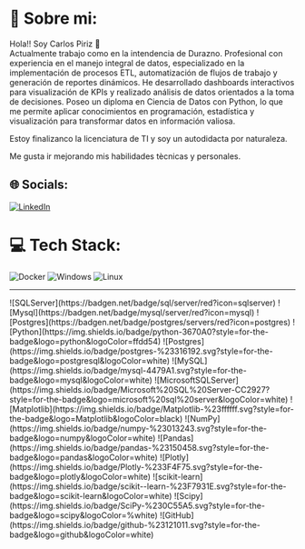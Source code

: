 # 🤔 Sobre mi:
Hola!! Soy Carlos Piriz 👋
<br>Actualmente trabajo como en la intendencia de Durazno.
Profesional con experiencia en el manejo integral de datos, especializado en la implementación de procesos ETL, automatización de flujos de trabajo y generación de reportes dinámicos. He desarrollado dashboards interactivos para visualización de KPIs y realizado análisis de datos orientados a la toma de decisiones. Poseo un diploma en Ciencia de Datos con Python, lo que me permite aplicar conocimientos en programación, estadística y visualización para transformar datos en información valiosa.

Estoy finalizanco la licenciatura de TI y soy un autodidacta por naturaleza.

Me gusta ir mejorando mis habilidades tècnicas y personales.

## 🌐 Socials:
[![LinkedIn](https://img.shields.io/badge/LinkedIn-%230077B5.svg?logo=linkedin&logoColor=white)](www.linkedin.com/in/carlospiriz) 

# 💻 Tech Stack:
![Docker](https://badgen.net/badge/docker/compose/blue?icon=docker)
![Windows](https://badgen.net/badge/windows/servers/blue?icon=windows)
![Linux](https://badgen.net/badge/linux/servers/blue?icon=linux)
<hr/>
![SQLServer](https://badgen.net/badge/sql/server/red?icon=sqlserver)
![Mysql](https://badgen.net/badge/mysql/server/red?icon=mysql)
![Postgres](https://badgen.net/badge/postgres/servers/red?icon=postgres)
![Python](https://img.shields.io/badge/python-3670A0?style=for-the-badge&logo=python&logoColor=ffdd54) ![Postgres](https://img.shields.io/badge/postgres-%23316192.svg?style=for-the-badge&logo=postgresql&logoColor=white) ![MySQL](https://img.shields.io/badge/mysql-4479A1.svg?style=for-the-badge&logo=mysql&logoColor=white) ![MicrosoftSQLServer](https://img.shields.io/badge/Microsoft%20SQL%20Server-CC2927?style=for-the-badge&logo=microsoft%20sql%20server&logoColor=white) ![Matplotlib](https://img.shields.io/badge/Matplotlib-%23ffffff.svg?style=for-the-badge&logo=Matplotlib&logoColor=black) ![NumPy](https://img.shields.io/badge/numpy-%23013243.svg?style=for-the-badge&logo=numpy&logoColor=white) ![Pandas](https://img.shields.io/badge/pandas-%23150458.svg?style=for-the-badge&logo=pandas&logoColor=white) ![Plotly](https://img.shields.io/badge/Plotly-%233F4F75.svg?style=for-the-badge&logo=plotly&logoColor=white) ![scikit-learn](https://img.shields.io/badge/scikit--learn-%23F7931E.svg?style=for-the-badge&logo=scikit-learn&logoColor=white) ![Scipy](https://img.shields.io/badge/SciPy-%230C55A5.svg?style=for-the-badge&logo=scipy&logoColor=%white) ![GitHub](https://img.shields.io/badge/github-%23121011.svg?style=for-the-badge&logo=github&logoColor=white)


